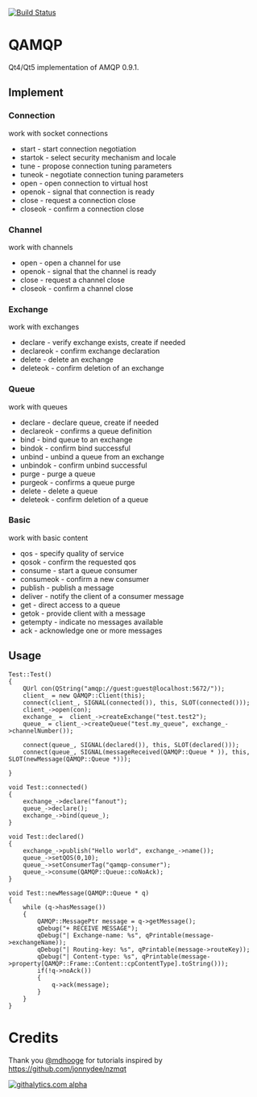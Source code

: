 [![Build Status](https://travis-ci.org/mbroadst/qamqp-ng.svg?branch=master)](https://travis-ci.org/mbroadst/qamqp-ng)

QAMQP
=============
Qt4/Qt5 implementation of AMQP 0.9.1.

Implement
------------
### Connection
work with socket connections

* start - start connection negotiation
* startok - select security mechanism and locale
* tune - propose connection tuning parameters
* tuneok - negotiate connection tuning parameters
* open - open connection to virtual host
* openok - signal that connection is ready
* close - request a connection close
* closeok - confirm a connection close

### Channel
work with channels

* open - open a channel for use
* openok - signal that the channel is ready
* close - request a channel close
* closeok - confirm a channel close

### Exchange 
work with exchanges

* declare - verify exchange exists, create if needed
* declareok - confirm exchange declaration
* delete - delete an exchange
* deleteok - confirm deletion of an exchange

### Queue 
work with queues 

* declare - declare queue, create if needed
* declareok - confirms a queue definition
* bind - bind queue to an exchange
* bindok - confirm bind successful
* unbind - unbind a queue from an exchange
* unbindok - confirm unbind successful
* purge - purge a queue
* purgeok - confirms a queue purge
* delete - delete a queue
* deleteok - confirm deletion of a queue

### Basic
work with basic content 

* qos - specify quality of service
* qosok - confirm the requested qos
* consume - start a queue consumer
* consumeok - confirm a new consumer
* publish - publish a message
* deliver - notify the client of a consumer message
* get - direct access to a queue
* getok - provide client with a message
* getempty - indicate no messages available
* ack - acknowledge one or more messages

Usage
------------

    Test::Test()	
	{
		QUrl con(QString("amqp://guest:guest@localhost:5672/"));
		client_ = new QAMQP::Client(this);
		connect(client_, SIGNAL(connected()), this, SLOT(connected()));
		client_->open(con);
		exchange_ =  client_->createExchange("test.test2");
		queue_ = client_->createQueue("test.my_queue", exchange_->channelNumber());
			
		connect(queue_, SIGNAL(declared()), this, SLOT(declared()));
		connect(queue_, SIGNAL(messageReceived(QAMQP::Queue * )), this, SLOT(newMessage(QAMQP::Queue *)));	

	}
	
	void Test::connected()
	{
		exchange_->declare("fanout");		
		queue_->declare();
		exchange_->bind(queue_);
	}

	void Test::declared()
	{
		exchange_->publish("Hello world", exchange_->name());
		queue_->setQOS(0,10);
		queue_->setConsumerTag("qamqp-consumer");
		queue_->consume(QAMQP::Queue::coNoAck);
	}

	void Test::newMessage(QAMQP::Queue * q)
	{
		while (q->hasMessage())
		{
			QAMQP::MessagePtr message = q->getMessage();
			qDebug("+ RECEIVE MESSAGE");
			qDebug("| Exchange-name: %s", qPrintable(message->exchangeName));
			qDebug("| Routing-key: %s", qPrintable(message->routeKey));
			qDebug("| Content-type: %s", qPrintable(message->property[QAMQP::Frame::Content::cpContentType].toString()));
			if(!q->noAck())
			{
				q->ack(message);
			}
		}
	}
Credits
================
Thank you  [@mdhooge](https://github.com/mdhooge) for tutorials inspired by https://github.com/jonnydee/nzmqt
	
[![githalytics.com alpha](https://cruel-carlota.pagodabox.com/fda6b79d2e88186cba0c70e204c4f10b "githalytics.com")](http://githalytics.com/fuCtor/QAMQP)
